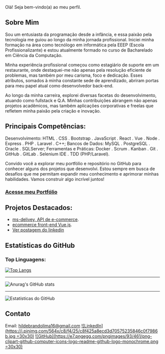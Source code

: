 Olá! Seja bem-vindo(a) ao meu perfil.

## Sobre Mim
Sou um entusiasta da programação desde a infância, e essa paixão pela tecnologia me guiou ao longo da minha jornada profissional. Iniciei minha formação na área como tecnólogo em informática pela EEEP (Escola Profissionalizante) e estou atualmente formado no curso de Bacharelado em Ciência da Computação.

Minha experiência profissional começou como estagiário de suporte em um restaurante, onde destaquei-me não apenas pela resolução eficiente de problemas, mas também por meu carisma, foco e dedicação. Esses atributos, somados à minha constante sede de aprendizado, abriram portas para meu papel atual como desenvolvedor back-end.

Ao longo da minha carreira, explorei diversas facetas do desenvolvimento, atuando como fullstack e Q.A. Minhas contribuições abrangem não apenas projetos acadêmicos, mas também aplicações corporativas e freelas que refletem minha paixão pela criação e inovação.

## Principais Competências:

Desenvolvimento: HTML . CSS . Bootstrap . JavaScript . React . Vue . Node . Express . PHP . Laravel . C++;
Bancos de Dados: MySQL . PostgreSQL . Oracle . SQLServer;
Ferramentas e Práticas: Docker . Scrum . Kanban . Git . GitHub . GitLab . Selenium IDE . TDD (PHP/Laravel).

Convido você a explorar meu portfólio e repositório no GitHub para conhecer alguns dos projetos que desenvolvi. Estou sempre em busca de desafios que me permitam expandir meu conhecimento e aprimorar minhas habilidades. Vamos construir algo incrível juntos!

### [Acesse meu Portfólio](https://hildebrandolima.github.io/)

## Projetos Destacados:
- [ms-delivey, API de e-commerce](https://github.com/HildebrandoLima/ms-delivey).
- [ecommerce front-end Vue.js](https://github.com/HildebrandoLima/ecommerce).
- [Ver postagem do linkedin](https://encurtador.com.br/HTnd8)

## Estatísticas do GitHub

### Top Linguagens:

[![Top Langs](https://github-readme-stats.vercel.app/api/top-langs/?username=HildebrandoLima&layout=compact)](https://github.com/HildebrandoLima/github-readme-stats)

<hr />

![Anurag's GitHub stats](https://github-readme-stats.vercel.app/api?username=HildebrandoLima&show_icons=true&theme=radical)

<hr />

![Estatísticas do GitHub](https://github-readme-stats.vercel.app/api?username=HildebrandoLima&show_icons=true&theme=dark)

## Contato
Email: hildebrandolima16@gmail.com
[![LinkedIn](https://i.pinimg.com/564x/c8/f4/25/c8f425a8ecd3d70575235846c0f7986b.jpg =30x30)](https://www.linkedin.com/in/hildebrando-lima-664bb1130/)
[![GitHub](https://e7.pngegg.com/pngimages/93/461/png-clipart-github-computer-icons-logo-readme-github-logo-monochrome.png =30x30)](https://github.com/HildebrandoLima/HildebrandoLima)
